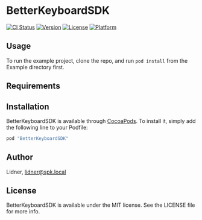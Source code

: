 # BetterKeyboardSDK

[![CI Status](http://img.shields.io/travis/Lidner/BetterKeyboardSDK.svg?style=flat)](https://travis-ci.org/Lidner/BetterKeyboardSDK)
[![Version](https://img.shields.io/cocoapods/v/BetterKeyboardSDK.svg?style=flat)](http://cocoapods.org/pods/BetterKeyboardSDK)
[![License](https://img.shields.io/cocoapods/l/BetterKeyboardSDK.svg?style=flat)](http://cocoapods.org/pods/BetterKeyboardSDK)
[![Platform](https://img.shields.io/cocoapods/p/BetterKeyboardSDK.svg?style=flat)](http://cocoapods.org/pods/BetterKeyboardSDK)

## Usage

To run the example project, clone the repo, and run `pod install` from the Example directory first.

## Requirements

## Installation

BetterKeyboardSDK is available through [CocoaPods](http://cocoapods.org). To install
it, simply add the following line to your Podfile:

```ruby
pod "BetterKeyboardSDK"
```

## Author

Lidner, lidner@spk.local

## License

BetterKeyboardSDK is available under the MIT license. See the LICENSE file for more info.
